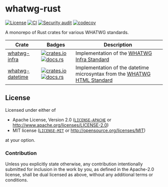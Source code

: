 # whatwg-rust

[![License](https://img.shields.io/badge/License-MIT%20%26%20Apache%202.0-blue)](#license)
[![CI](https://github.com/neoncitylights/whatwg-rust/actions/workflows/main.yml/badge.svg)](https://github.com/neoncitylights/whatwg-rust/actions/workflows/main.yml)
[![Security audit](https://github.com/neoncitylights/whatwg-rust/actions/workflows/security-audit.yml/badge.svg)](https://github.com/neoncitylights/whatwg-rust/actions/workflows/security-audit.yml)
[![codecov](https://codecov.io/gh/neoncitylights/whatwg-rust/branch/main/graph/badge.svg?token=6ZSIWAQTHU)](https://codecov.io/gh/neoncitylights/whatwg-rust)

A monorepo of Rust crates for various WHATWG standards.

| Crate | Badges | Description |
| ----- | ------ | ----------- |
| [whatwg-infra](./crates/infra) | [![crates.io](https://img.shields.io/crates/v/whatwg-infra.svg)](https://crates.io/crates/whatwg-infra) [![docs.rs](https://docs.rs/whatwg-infra/badge.svg)](https://docs.rs/whatwg-infra) | Implementation of the [WHATWG Infra Standard](https://infra.spec.whatwg.org/) |
| [whatwg-datetime](./crates/datetime/) | [![crates.io](https://img.shields.io/crates/v/whatwg-datetime.svg)](https://crates.io/crates/whatwg-datetime) [![docs.rs](https://docs.rs/whatwg-datetime/badge.svg)](https://docs.rs/whatwg-datetime) | Implementation of the datetime microsyntax from the [WHATWG HTML Standard](https://html.spec.whatwg.org/multipage/common-microsyntaxes.html#valid-date-string) |

## License

Licensed under either of

- Apache License, Version 2.0 ([`LICENSE-APACHE`](LICENSE-APACHE) or <http://www.apache.org/licenses/LICENSE-2.0>)
- MIT license ([`LICENSE-MIT`](LICENSE-MIT) or <http://opensource.org/licenses/MIT>)

at your option.

### Contribution

Unless you explicitly state otherwise, any contribution intentionally submitted for inclusion in the work by you, as defined in the Apache-2.0 license, shall be dual licensed as above, without any additional terms or conditions.
